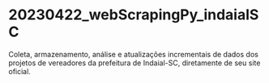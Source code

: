 # 20230422_webScrapingPy_indaialSC
 Coleta, armazenamento, análise e atualizações incrementais de dados dos projetos de vereadores da prefeitura de Indaial-SC, diretamente de seu site oficial.
